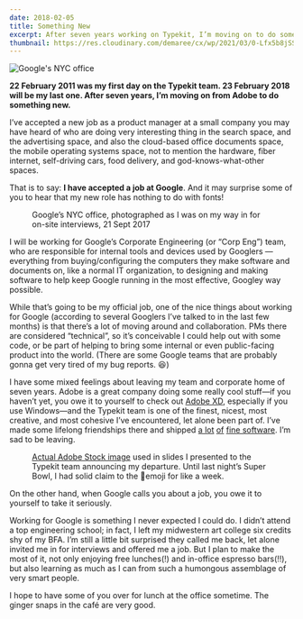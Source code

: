 ```yaml
---
date: 2018-02-05
title: Something New
excerpt: After seven years working on Typekit, I’m moving on to do something new at Google 
thumbnail: https://res.cloudinary.com/demaree/cx/wp/2021/03/0-Lfx5b8jSS9n6uG5x.jpg
---
```


![Google's NYC office](https://res.cloudinary.com/demaree/cx/wp/2021/03/0-Lfx5b8jSS9n6uG5x.jpg)

<!-- wp:paragraph -->
<p><strong>22 February 2011 was my first day on the Typekit team. 23 February 2018 will be my last one. After seven years, I’m moving on from Adobe to do something new.</strong></p>
<!-- /wp:paragraph -->

<!-- wp:paragraph -->
<p>I’ve accepted a new job as a product manager at a small company you may have heard of who are doing very interesting thing in the search space, and the advertising space, and also the cloud-based office documents space, the mobile operating systems space, not to mention the hardware, fiber internet, self-driving cars, food delivery, and god-knows-what-other spaces.</p>
<!-- /wp:paragraph -->

<!-- wp:paragraph -->
<p>That is to say: <strong>I have accepted a job at Google</strong>. And it may surprise some of you to hear that my new role has nothing to do with fonts!</p>
<!-- /wp:paragraph -->

<!-- wp:image {"id":4122,"sizeSlug":"large","linkDestination":"none"} -->
<figure class="wp-block-image size-large"><img src="https://demaree.space/wp-content/uploads/2021/03/0-Lfx5b8jSS9n6uG5x.jpg" alt="" class="wp-image-4122"/><figcaption>Google’s NYC office, photographed as I was on my way in for on-site interviews, 21 Sept 2017</figcaption></figure>
<!-- /wp:image -->

<!-- wp:paragraph -->
<p id="2d45">I will be working for Google’s Corporate Engineering (or “Corp Eng”) team, who are responsible for internal tools and devices used by Googlers — everything from buying/configuring the computers they make software and documents on, like a normal IT organization, to designing and making software to help keep Google running in the most effective, Googley way possible.</p>
<!-- /wp:paragraph -->

<!-- wp:paragraph -->
<p id="c2c6">While that’s going to be my official job, one of the nice things about working for Google (according to several Googlers I’ve talked to in the last few months) is that there’s a lot of moving around and collaboration. PMs there are considered “technical”, so it’s conceivable I could help out with some code, or be part of helping to bring some internal or even public-facing product into the world. (There are some Google teams that are probably gonna get very tired of my bug reports. 😆)</p>
<!-- /wp:paragraph -->

<!-- wp:paragraph -->
<p id="228c">I have some mixed feelings about leaving my team and corporate home of seven years. Adobe is a great company doing some really cool stuff—if you haven’t yet, you owe it to yourself to check out <a href="https://www.adobe.com/products/xd.html">Adobe XD</a>, especially if you use Windows—and the Typekit team is one of the finest, nicest, most creative, and most cohesive I’ve encountered, let alone been part of. I’ve made some lifelong friendships there and shipped <a href="https://blog.typekit.com/2016/08/18/preview-a-new-look-for-fonts-on-typekit/">a lot</a> <a href="https://blog.typekit.com/2017/06/08/sync-multiple-fonts-easily/">of</a> <a href="https://blog.typekit.com/2017/09/06/visual-search-early-access/">fine software</a>. I’m sad to be leaving.</p>
<!-- /wp:paragraph -->

<!-- wp:image {"id":4124,"sizeSlug":"large","linkDestination":"none"} -->
<figure class="wp-block-image size-large"><img src="https://demaree.space/wp-content/uploads/2021/03/1-SJIRwl9eKHhugrswYtNNZg.jpeg" alt="" class="wp-image-4124"/><figcaption><a href="https://stock.adobe.com/stock-photo/turns-out-a-slug-is-just-cosmetic-and-can-be-anything-also-farts/65332352?prev_url=detail">Actual Adobe Stock image</a> used in slides I presented to the Typekit team announcing my departure. Until last night’s Super Bowl, I had solid claim to the 🦅emoji for like a week.</figcaption></figure>
<!-- /wp:image -->

<!-- wp:paragraph -->
<p id="79c2">On the other hand, when Google calls you about a job, you owe it to yourself to take it seriously.</p>
<!-- /wp:paragraph -->

<!-- wp:paragraph -->
<p id="6344">Working for Google is something I never expected I could do. I didn’t attend a top engineering school; in fact, I left my midwestern art college six credits shy of my BFA. I’m still a little bit surprised they called me back, let alone invited me in for interviews and offered me a job. But I plan to make the most of it, not only enjoying free lunches(!) and in-office espresso bars(!!), but also learning as much as I can from such a humongous assemblage of very smart people.</p>
<!-- /wp:paragraph -->

<!-- wp:paragraph -->
<p id="00d9">I hope to have some of you over for lunch at the office sometime. The ginger snaps in the café are very good.</p>
<!-- /wp:paragraph -->
